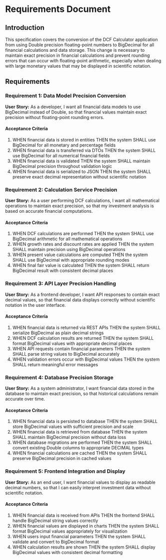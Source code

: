 # Requirements Document

## Introduction

This specification covers the conversion of the DCF Calculator application from using Double precision floating-point numbers to BigDecimal for all financial calculations and data storage. This change is necessary to maintain exact precision in financial calculations and prevent rounding errors that can occur with floating-point arithmetic, especially when dealing with large monetary values that may be displayed in scientific notation.

## Requirements

### Requirement 1: Data Model Precision Conversion

**User Story:** As a developer, I want all financial data models to use BigDecimal instead of Double, so that financial values maintain exact precision without floating-point rounding errors.

#### Acceptance Criteria

1. WHEN financial data is stored in entities THEN the system SHALL use BigDecimal for all monetary and percentage fields
2. WHEN financial data is transferred via DTOs THEN the system SHALL use BigDecimal for all numerical financial fields
3. WHEN financial data is validated THEN the system SHALL maintain BigDecimal precision throughout validation logic
4. WHEN financial data is serialized to JSON THEN the system SHALL preserve exact decimal representation without scientific notation

### Requirement 2: Calculation Service Precision

**User Story:** As a user performing DCF calculations, I want all mathematical operations to maintain exact precision, so that my investment analysis is based on accurate financial computations.

#### Acceptance Criteria

1. WHEN DCF calculations are performed THEN the system SHALL use BigDecimal arithmetic for all mathematical operations
2. WHEN growth rates and discount rates are applied THEN the system SHALL maintain precision using BigDecimal operations
3. WHEN present value calculations are computed THEN the system SHALL use BigDecimal with appropriate rounding modes
4. WHEN final fair value is calculated THEN the system SHALL return BigDecimal result with consistent decimal places

### Requirement 3: API Layer Precision Handling

**User Story:** As a frontend developer, I want API responses to contain exact decimal values, so that financial data displays correctly without scientific notation in the user interface.

#### Acceptance Criteria

1. WHEN financial data is returned via REST APIs THEN the system SHALL serialize BigDecimal as plain decimal strings
2. WHEN DCF calculation results are returned THEN the system SHALL format BigDecimal values with appropriate decimal places
3. WHEN API requests contain financial parameters THEN the system SHALL parse string values to BigDecimal accurately
4. WHEN validation errors occur with BigDecimal values THEN the system SHALL return meaningful error messages

### Requirement 4: Database Precision Storage

**User Story:** As a system administrator, I want financial data stored in the database to maintain exact precision, so that historical calculations remain accurate over time.

#### Acceptance Criteria

1. WHEN financial data is persisted to database THEN the system SHALL store BigDecimal values with sufficient precision and scale
2. WHEN financial data is retrieved from database THEN the system SHALL maintain BigDecimal precision without data loss
3. WHEN database migrations are performed THEN the system SHALL convert existing Double columns to appropriate DECIMAL types
4. WHEN financial calculations are cached THEN the system SHALL preserve BigDecimal precision in cached values

### Requirement 5: Frontend Integration and Display

**User Story:** As an end user, I want financial values to display as readable decimal numbers, so that I can easily interpret investment data without scientific notation.

#### Acceptance Criteria

1. WHEN financial data is received from APIs THEN the frontend SHALL handle BigDecimal string values correctly
2. WHEN financial values are displayed in charts THEN the system SHALL format BigDecimal values appropriately for visualization
3. WHEN users input financial parameters THEN the system SHALL validate and convert to BigDecimal format
4. WHEN calculation results are shown THEN the system SHALL display BigDecimal values with consistent decimal formatting